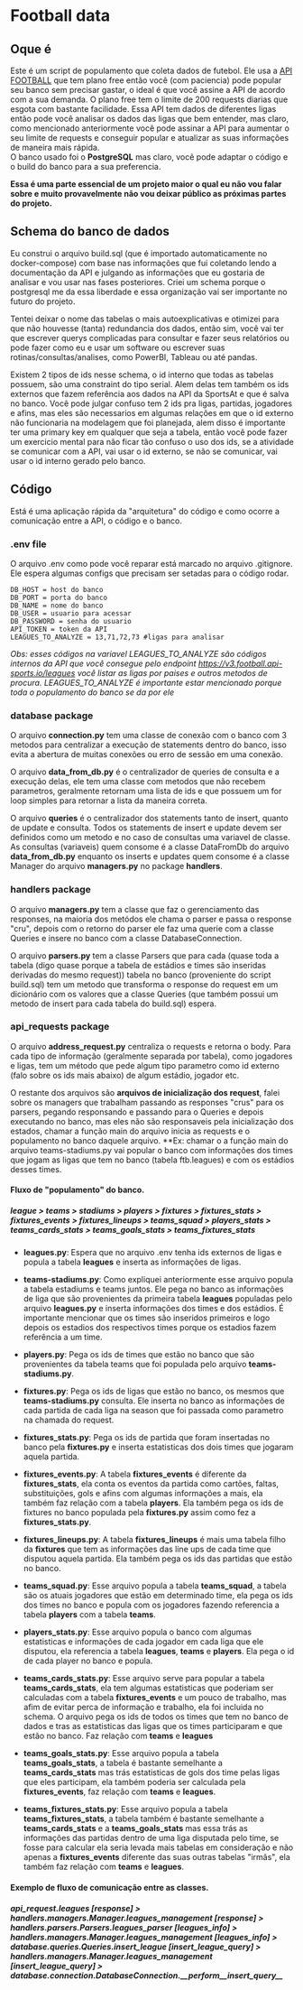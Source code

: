 # Football data

## Oque é

Este é um script de populamento que coleta dados de futebol. Ele usa a [API FOOTBALL](https://www.api-football.com/documentation-v3#section/Introduction) que tem plano free então você (com paciencia) pode popular
seu banco sem precisar gastar, o ideal é que você assine a API de acordo com a sua demanda. O plano free tem o limite de 200 requests diarias que esgota com bastante facilidade. Essa API tem dados de diferentes ligas então pode você analisar os dados
das ligas que bem entender, mas claro, como mencionado anteriormente você pode assinar a API para aumentar o seu limite de requests e conseguir popular e atualizar as suas informações de maneira mais rápida.  
O banco usado foi o **PostgreSQL** mas claro, você pode adaptar o código e o build do banco para a sua preferencia.  

**Essa é uma parte essencial de um projeto maior o qual eu não vou falar sobre e muito provavelmente não vou deixar público as próximas partes do projeto.**

## Schema do banco de dados

Eu construi o arquivo build.sql (que é importado automaticamente no docker-compose) com base nas informações que fui coletando lendo a documentação da API e julgando as 
informações que eu gostaria de analisar e vou usar nas fases posteriores. Criei um schema porque o postgresql me da essa liberdade e essa organização vai ser importante no futuro do projeto.

Tentei deixar o nome das tabelas o mais autoexplicativas e otimizei para que não houvesse (tanta) redundancia dos dados, então sim, você vai ter que escrever querys complicadas para consultar e fazer seus relatórios
ou pode fazer como eu e usar um software ou escrever suas rotinas/consultas/analises, como PowerBI, Tableau ou até pandas.

Existem 2 tipos de ids nesse schema, o id interno que todas as tabelas possuem, são uma constraint do tipo serial. Alem delas tem também os ids externos que fazem referência
aos dados na API da SportsAt e que é salva no banco. Você pode julgar confuso tem 2 ids pra ligas, partidas, jogadores e afins, mas eles são necessarios em algumas relações em que
o id externo não funcionaria na modelagem que foi planejada, alem disso é importante ter uma primary key em qualquer que seja a tabela, então você pode fazer um exercicio mental para
não ficar tão confuso o uso dos ids, se a atividade se comunicar com a API, vai usar o id externo, se não se comunicar, vai usar o id interno gerado pelo banco. 


## Código

Está é uma aplicação rápida da "arquitetura" do código e como ocorre a comunicação entre a API, o código e o banco.

### .env file
O arquivo .env como pode você reparar está marcado no arquivo .gitignore. Ele espera algumas configs que precisam ser setadas para o código rodar.

```
DB_HOST = host do banco
DB_PORT = porta do banco
DB_NAME = nome do banco 
DB_USER = usuario para acessar
DB_PASSWORD = senha do usuario
API_TOKEN = token da API
LEAGUES_TO_ANALYZE = 13,71,72,73 #ligas para analisar
```
*Obs: esses códigos na variavel LEAGUES_TO_ANALYZE são códigos internos da API que você consegue pelo endpoint https://v3.football.api-sports.io/leagues*
*você listar as ligas por paises e outros metodos de procura. LEAGUES_TO_ANALYZE é importante estar mencionado porque toda o populamento do banco se da por ele*


### database package
O arquivo **connection.py** tem uma classe de conexão com o banco com 3 metodos para centralizar a execução de statements dentro do banco, isso evita a abertura de muitas conexões ou erro de sessão em uma conexão.

O arquivo **data_from_db.py** é o centralizador de queries de consulta e a execução delas, ele tem uma classe com metodos que não recebem parametros,
geralmente retornam uma lista de ids e que possuem um for loop simples para retornar a lista da maneira correta.

O arquivo **queries** é o centralizador dos statements tanto de insert, quanto de update e consulta. Todos os statements de insert e update devem ser definidos como um metodo e no caso de consultas uma variavel de classe. As consultas (variaveis)
quem consome é a classe DataFromDb do arquivo **data_from_db.py** enquanto os inserts e updates quem consome é a classe Manager do arquivo **managers.py** no package **handlers**.

### handlers package
O arquivo **managers.py** tem a classe que faz o gerenciamento das responses, na maioria dos metódos ele chama o parser e passa o response "cru", depois com o retorno do parser ele faz uma querie com a classe Queries e insere no banco com a classe DatabaseConnection.

O arquivo **parsers.py** tem a classe Parsers que para cada (quase toda a tabela (digo quase porque a tabela de estádios e times são inseridas derivadas do mesmo request)) tabela no banco (proveniente do script build.sql) tem um metodo que transforma o response do request
em um dicionário com os valores que a classe Queries (que também possui um metodo de insert para cada tabela do build.sql) espera.

### api_requests package

O arquivo **address_request.py** centraliza o requests e retorna o body. Para cada tipo de informação (geralmente separada por tabela), como jogadores e ligas, tem um método que pede algum tipo parametro como id externo (falo sobre os ids mais abaixo) de algum estádio, jogador etc.

O restante dos arquivos são **arquivos de inicialização dos request**, falei sobre os managers que trabalham passando as responses "crus" para os parsers, pegando responsando e passando para o Queries e depois executando no banco, mas eles não são responsaveis pela inicialização dos estados,
chamar a função main do arquivo inicia as requests e o populamento no banco daquele arquivo. **Ex: chamar o a função main do arquivo teams-stadiums.py vai popular o banco com informações dos times que jogam as ligas que tem no banco (tabela ftb.leagues) e com os estádios desses times.


#### Fluxo de "populamento" do banco.

##### league > teams > stadiums > players > fixtures > fixtures_stats > fixtures_events > fixtures_lineups > teams_squad > players_stats > teams_cards_stats > teams_goals_stats > teams_fixtures_stats

- **leagues.py**: Espera que no arquivo .env tenha ids externos de ligas e popula a tabela **leagues** e inserta as informações de ligas.


- **teams-stadiums.py**: Como expliquei anteriormente esse arquivo popula a tabela estadiums e teams juntos. Ele pega no banco as informações de liga que são provenientes da primeira tabela **leagues** populadas pelo arquivo **leagues.py** e inserta informações dos times e dos estádios. É importante mencionar que os times são inseridos primeiros e logo depois os estadios dos respectivos times porque os estadios fazem referência a um time.


- **players.py**: Pega os ids de times que estão no banco que são provenientes da tabela teams que foi populada pelo arquivo **teams-stadiums.py**.


- **fixtures.py**: Pega os ids de ligas que estão no banco, os mesmos que **teams-stadiums.py** consulta. Ele inserta no banco as informações de cada partida de cada liga na season que foi passada como parametro na chamada do request.


- **fixtures_stats.py**: Pega os ids de partida que foram insertadas no banco pela **fixtures.py** e inserta estatisticas dos dois times que jogaram aquela partida.


- **fixtures_events.py**: A tabela **fixtures_events** é diferente da **fixtures_stats**, ela conta os eventos da partida como cartões, faltas, substituições, gols e afins com algumas informações a mais, ela também faz relação com a tabela **players**. Ela também pega os ids de fixtures no banco populada pela **fixtures.py** assim como fez a **fixtures_stats.py**.


- **fixtures_lineups.py**: A tabela **fixtures_lineups** é mais uma tabela filho da **fixtures** que tem as informações das line ups de cada time que disputou aquela partida. Ela também pega os ids das partidas que estão no banco.


- **teams_squad.py**: Esse arquivo popula a tabela **teams_squad**, a tabela são os atuais jogadores que estão em determinado time, ela pega os ids dos times no banco e popula com os jogadores fazendo referencia a tabela **players** com a tabela **teams**.

 
- **players_stats.py**: Esse arquivo popula o banco com algumas estatisticas e informações de cada jogador em cada liga que ele disputou, ela referencia a tabela **leagues**, **teams** e **players**. Ela pega o id de cada player no banco e popula.
 

- **teams_cards_stats.py**: Esse arquivo serve para popular a tabela **teams_cards_stats**, ela tem algumas estatisticas que poderiam ser calculadas com a tabela **fixtures_events** e um pouco de trabalho, mas afim de evitar perca de informação e trabalho, ela foi incluida no schema. O arquivo pega os ids de todos os times que tem no banco de dados e tras as estatisticas das ligas que os times participaram e que estão no banco. Faz relação com **teams** e **leagues**
 

- **teams_goals_stats.py**: Esse arquivo popula a tabela **teams_goals_stats**, a tabela é bastante semelhante a **teams_cards_stats** mas trás estatisticas de gols dos time pelas ligas que eles participam, ela também poderia ser calculada pela **fixtures_events**, faz relação com **teams** e **leagues**.
 

- **teams_fixtures_stats.py**: Esse arquivo popula a tabela **teams_fixtures_stats**, a tabela também é bastante semelhante a **teams_cards_stats** e a **teams_goals_stats** mas essa trás as informações das partidas dentro de uma liga disputada pelo time, se fosse para calcular ela seria levada mais tabelas em consideração e não apenas a **fixtures_events** diferente das suas outras tabelas "irmãs", ela também faz relação com **teams** e **leagues**.

#### Exemplo de fluxo de comunicação entre as classes.

##### api_request.leagues [response] > handlers.managers.Manager.leagues_management [response] > handlers.parsers.Parsers.leagues_parser [leagues_info] > handlers.managers.Manager.leagues_management [leagues_info] > database.queries.Queries.insert_league [insert_league_query] > handlers.managers.Manager.leagues_management [insert_league_query] > database.connection.DatabaseConnection.\_\_perform__insert_query__ 